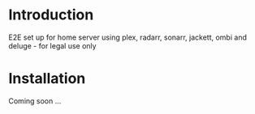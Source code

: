 # Introduction
E2E set up for home server using plex, radarr, sonarr, jackett, ombi and deluge - for legal use only

# Installation
Coming soon ...
